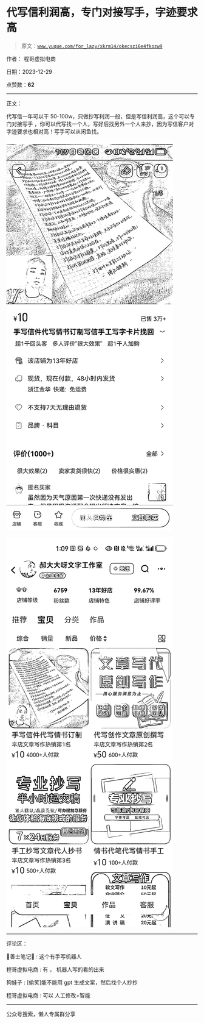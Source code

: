 # 代写信利润高，专门对接写手，字迹要求高

> 原文：[`www.yuque.com/for_lazy/xkrm14/okecszi6e4fkozw9`](https://www.yuque.com/for_lazy/xkrm14/okecszi6e4fkozw9)

作者： 程哥虚拟电商

日期：2023-12-29

点赞数：**62**

* * *

正文：

代写信一年可以干 50-100w，只做抄写利润一般，但是写信利润高，这个可以专门对接写手
，你可以代写找一个人，写好后找另外一个人来抄，因为写信客户对字迹要求也相对高！写手可以从闲鱼找。

![](img/d5e8ee3d6c6c27d6755c8d487d155033.png)

![](img/c7966998a511132d80277dadffa2f60b.png)

* * *

评论区：

💖善士笔记💖 : 这个有手写机器人

程哥虚拟电商 : 有 ， 机器人写的看的出来

狗娃子 : [偷笑]能不能用 gpt 生成文案，然后找个人抄抄

程哥虚拟电商 : 可以 人工修改+智能

* * *

公众号搜索，懒人专属群分享